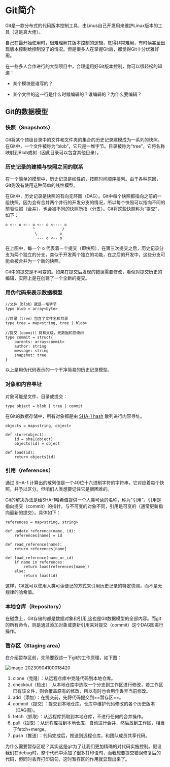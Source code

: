 # Git简介

Git是一款分布式的代码版本控制工具，由Linus自己开发用来维护Linux版本的工具（这是真大佬）。

自己在最开始使用时，很难理解其版本控制的逻辑，觉得非常难用，有时候甚至出现版本控制给控制没了的情况。但是很多人在掌握Git后，都觉得Git十分优雅好用。

在一些多人合作进行的大型项目中，合理运用好Git版本控制，你可以很轻松的知道：

- 某个模块是谁写的？

- 某个文件的这一行是什么时候编辑的？谁编辑的？为什么要编辑？

## Git的数据模型

### 快照（Snapshots）

Git将某个顶级目录中的文件和文件夹的集合的历史记录建模成为一系列的快照。在Git中，一个文件被称为“blob”，它只是一堆字节。目录被称为“tree”，它将名称映射到Blob或树（因此目录可以包含其他目录）。

### 历史记录的建模与快照之间的联系

在一个简单的模型中，历史记录是线性的，按照时间顺序排列。由于各种原因，Git则没有使用这种简单的线性模型。

在Git中，历史记录是快照的有向无环图（DAG）。Git中每个快照都指向之前的一组快照，因为会有合并两个并行的开发分支的情况，所以每个快照可以指向不同的前驱快照（合并），也会被不同的快照所指（分支）。Git将这些快照称为“提交”，如下：

```
o <-- o <-- o <-- o <---- o
            ^            /
             \          v
              --- o <-- o
```

在上图中，每一个 o 代表着一个提交（即快照），在第三次提交之后，历史记录分支为两个独立的分支，类似于开发两个独立的功能，在之后的开发中，这些分支可能会被合并为一个新的快照。

Git中的提交是不可变的。如果在提交后发现的错误需要修改，看似对提交历史的编辑，实际上是在创建了一个全新的提交。

### 用伪代码来表示数据模型

```
//文件（blob）就是一堆字节
type blob = array<byte>

//目录（tree）包含了文件名和目录
type tree = map<string, tree | blob>

//提交（commit）具有父级，元数据和顶级树
type commit = struct{
	parents: array<commit>
	author: string
	message: string
	snapshot: tree
}
```

以上是用伪代码表示的一个干净简易的历史记录模型。

### 对象和内容寻址

对象可能是文件、目录或提交：

```
type object = blob | tree | commit
```

在Git的数据存储中，所有对象都是由 <u>SHA-1 hash</u> 散列进行内容寻址。

```
objects = map<string, object>

def store(object):
	id = sha1(object)
	objects[id] = object
	
def load(id):
	return objects[id]
```

### 引用（references）

通过 SHA-1 计算出的散列值是一个40位十六进制字符的字符串，它对应着每个快照，并予以区分。但咱们人类想要记住它是很困难的。

Git的解决办法是给SHA-1哈希值提供一个人类可读的名称，称为”引用“。引用是指向提交（commit）的指针。与不可变的对象不同，引用是可变的（通常更新指向最新的提交）。具体如下：

```
references = map<string, string>

def update_reference(name, id):
	references[name] = id

def read_reference(name):
	return references[name]

def load_reference(name_or_id)
	if name in references:
		return load(references[name])
	else:
		return load(id)
```

这样，Git就可以使用人类可读便记的方式来引用历史记录的特定快照，而不是无规律的哈希值。

### 本地仓库（Repository）

在磁盘上，Git存储的都是数据对象和引用,这也是Git数据模型的全部内容。而git的所有命令，则是通过添加对象或更新引用来对提交（commit）这个DAG图进行操作。

### 暂存区（Staging area）

在介绍暂存区前，先简要叙述一下git的工作原理，如下图：

![image-20230904100018420](C:\Users\24518\AppData\Roaming\Typora\typora-user-images\image-20230904100018420.png)

1. clone（克隆）：从远程仓库中克隆代码到本地仓库。
2. checkout（检出）：从本地仓库中选取一个分支到工作区进行修改，若工作区已有该文件，则会覆盖原有的修改，所以有时也会用作丢弃当前修改。
3. add（添加）：在提交前，先将代码提交到==暂存区==。
4. commit（提交）：提交到本地仓库。仓库中维护代码修改的各个历史版本（DAG图）。
5. fetch（抓取）：从远程库抓取到本地仓库，不进行任何的合并操作。
6. pull（拉取）：从远程库拉到本地仓库，自动进行合并，然后放到工作区，相当于fetch+merge。
7. push（推送）：代码完成后，推送到远程仓库，和团队成员共享代码。

为什么需要暂存区呢？其实这是git为了让我们更加精确的对代码实施控制。假设我们在debug时，整个代码中添加了很多打印语句，而我想要提交错误修复后的代码，但同时丢弃打印语句，这时暂存区的作用就显现出来了。
